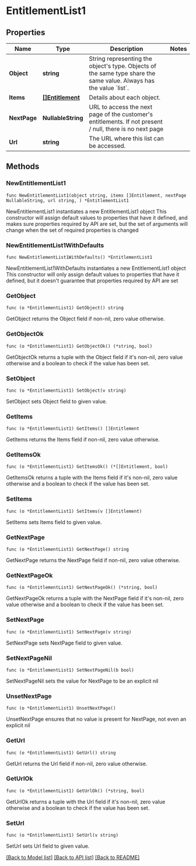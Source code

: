 # EntitlementList1

## Properties

Name | Type | Description | Notes
------------ | ------------- | ------------- | -------------
**Object** | **string** | String representing the object&#39;s type. Objects of the same type share the same value. Always has the value &#x60;list&#x60;. | 
**Items** | [**[]Entitlement**](Entitlement.md) | Details about each object. | 
**NextPage** | **NullableString** | URL to access the next page of the customer&#39;s entitlements. If not present / null, there is no next page | 
**Url** | **string** | The URL where this list can be accessed. | 

## Methods

### NewEntitlementList1

`func NewEntitlementList1(object string, items []Entitlement, nextPage NullableString, url string, ) *EntitlementList1`

NewEntitlementList1 instantiates a new EntitlementList1 object
This constructor will assign default values to properties that have it defined,
and makes sure properties required by API are set, but the set of arguments
will change when the set of required properties is changed

### NewEntitlementList1WithDefaults

`func NewEntitlementList1WithDefaults() *EntitlementList1`

NewEntitlementList1WithDefaults instantiates a new EntitlementList1 object
This constructor will only assign default values to properties that have it defined,
but it doesn't guarantee that properties required by API are set

### GetObject

`func (o *EntitlementList1) GetObject() string`

GetObject returns the Object field if non-nil, zero value otherwise.

### GetObjectOk

`func (o *EntitlementList1) GetObjectOk() (*string, bool)`

GetObjectOk returns a tuple with the Object field if it's non-nil, zero value otherwise
and a boolean to check if the value has been set.

### SetObject

`func (o *EntitlementList1) SetObject(v string)`

SetObject sets Object field to given value.


### GetItems

`func (o *EntitlementList1) GetItems() []Entitlement`

GetItems returns the Items field if non-nil, zero value otherwise.

### GetItemsOk

`func (o *EntitlementList1) GetItemsOk() (*[]Entitlement, bool)`

GetItemsOk returns a tuple with the Items field if it's non-nil, zero value otherwise
and a boolean to check if the value has been set.

### SetItems

`func (o *EntitlementList1) SetItems(v []Entitlement)`

SetItems sets Items field to given value.


### GetNextPage

`func (o *EntitlementList1) GetNextPage() string`

GetNextPage returns the NextPage field if non-nil, zero value otherwise.

### GetNextPageOk

`func (o *EntitlementList1) GetNextPageOk() (*string, bool)`

GetNextPageOk returns a tuple with the NextPage field if it's non-nil, zero value otherwise
and a boolean to check if the value has been set.

### SetNextPage

`func (o *EntitlementList1) SetNextPage(v string)`

SetNextPage sets NextPage field to given value.


### SetNextPageNil

`func (o *EntitlementList1) SetNextPageNil(b bool)`

 SetNextPageNil sets the value for NextPage to be an explicit nil

### UnsetNextPage
`func (o *EntitlementList1) UnsetNextPage()`

UnsetNextPage ensures that no value is present for NextPage, not even an explicit nil
### GetUrl

`func (o *EntitlementList1) GetUrl() string`

GetUrl returns the Url field if non-nil, zero value otherwise.

### GetUrlOk

`func (o *EntitlementList1) GetUrlOk() (*string, bool)`

GetUrlOk returns a tuple with the Url field if it's non-nil, zero value otherwise
and a boolean to check if the value has been set.

### SetUrl

`func (o *EntitlementList1) SetUrl(v string)`

SetUrl sets Url field to given value.



[[Back to Model list]](../README.md#documentation-for-models) [[Back to API list]](../README.md#documentation-for-api-endpoints) [[Back to README]](../README.md)


